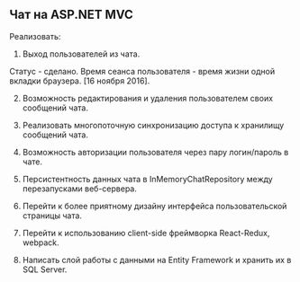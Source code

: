 ﻿## Чат на ASP.NET MVC

Реализовать:

1. Выход пользователей из чата.

Статус - сделано. Время сеанса пользователя - время жизни одной вкладки браузера. [16 ноября 2016].

2. Возможность редактирования и удаления пользователем своих сообщений чата.

3. Реализовать многопоточную синхронизацию доступа к хранилищу сообщений чата.

4. Возможность авторизации пользователя через пару логин/пароль в чате.

5. Персистентность данных чата в InMemoryChatRepository между перезапусками веб-сервера.

6. Перейти к более приятному дизайну интерфейса пользовательской страницы чата.

7. Перейти к использованию client-side фреймворка React-Redux, webpack.

8. Написать слой работы с данными на Entity Framework и хранить их в SQL Server.
